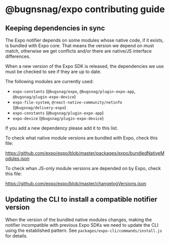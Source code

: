 # @bugnsnag/expo contributing guide

## Keeping dependencies in sync

The Expo notifier depends on some modules whose native code, if it exists, is bundled with Expo core. That means the version we depend on must match, otherwise we get conflicts and/or there are native/JS interface differences.

When a new version of the Expo SDK is released, the dependencies we use must be checked to see if they are up to date.

The following modules are currently used:

- `expo-constants` (`@bugsnag/expo`, `@bugsnag/plugin-expo-app`, `@bugsnag/plugin-expo-device`)
- `expo-file-system`, `@react-native-community/netinfo` (`@bugsnag/delivery-expo`)
- `expo-constants` (`@bugsnag/plugin-expo-app`)
- `expo-device` (`@bugsnag/plugin-expo-device`)

If you add a new dependency please add it to this list.

To check what native module versions are bundled with Expo, check this file:

https://github.com/expo/expo/blob/master/packages/expo/bundledNativeModules.json

To check whan JS-only module versions are depended on by Expo, check this file:

https://github.com/expo/expo/blob/master/changelogVersions.json

## Updating the CLI to install a compatible notifier version

When the version of the bundled native modules changes, making the notifier incompatible with previous Expo SDKs we need to update the CLI using the established pattern. See `packages/expo-cli/commands/install.js` for details.